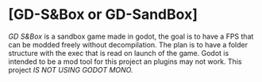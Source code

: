 # [GD-S&Box or GD-SandBox]

*GD S&Box* is a sandbox game made in godot, the goal is to have a FPS that can be modded freely without decompilation. The plan is to have a folder structure with the exec that is read on launch of the game. Godot is intended to be a mod tool for this project an plugins may not work. This project *IS NOT USING GODOT MONO.*
